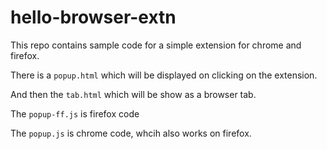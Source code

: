 # hello-browser-extn
This repo contains sample code for a simple extension for chrome and firefox.

There is a `popup.html` which will be displayed on clicking on the extension.

And then the `tab.html` which will be show as a browser tab.

The `popup-ff.js` is firefox code

The `popup.js` is chrome code, whcih also works on firefox.